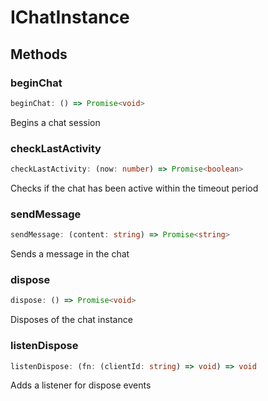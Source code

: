 # IChatInstance

## Methods

### beginChat

```ts
beginChat: () => Promise<void>
```

Begins a chat session

### checkLastActivity

```ts
checkLastActivity: (now: number) => Promise<boolean>
```

Checks if the chat has been active within the timeout period

### sendMessage

```ts
sendMessage: (content: string) => Promise<string>
```

Sends a message in the chat

### dispose

```ts
dispose: () => Promise<void>
```

Disposes of the chat instance

### listenDispose

```ts
listenDispose: (fn: (clientId: string) => void) => void
```

Adds a listener for dispose events
